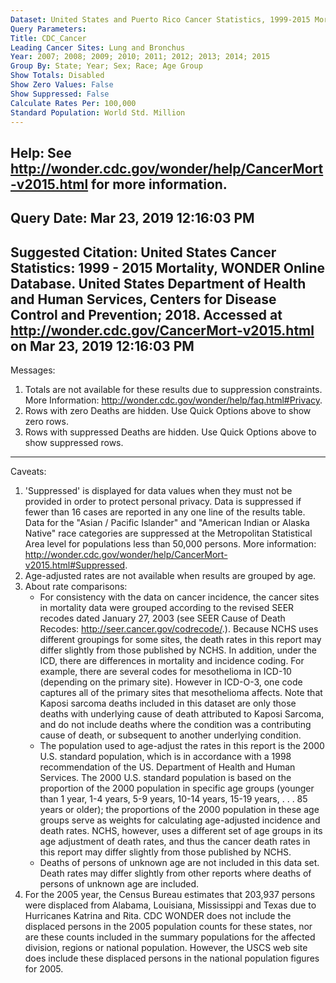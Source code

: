 ```yaml
---
Dataset: United States and Puerto Rico Cancer Statistics, 1999-2015 Mortality
Query Parameters:
Title: CDC_Cancer
Leading Cancer Sites: Lung and Bronchus
Year: 2007; 2008; 2009; 2010; 2011; 2012; 2013; 2014; 2015
Group By: State; Year; Sex; Race; Age Group
Show Totals: Disabled
Show Zero Values: False
Show Suppressed: False
Calculate Rates Per: 100,000
Standard Population: World Std. Million
---
```

Help: See http://wonder.cdc.gov/wonder/help/CancerMort-v2015.html for more information.
---
Query Date: Mar 23, 2019 12:16:03 PM
---
Suggested Citation: United States Cancer Statistics: 1999 - 2015 Mortality, WONDER Online Database. United States Department of
Health and Human Services, Centers for Disease Control and Prevention; 2018. Accessed at
http://wonder.cdc.gov/CancerMort-v2015.html on Mar 23, 2019 12:16:03 PM
---
Messages:
1. Totals are not available for these results due to suppression constraints. More Information:
http://wonder.cdc.gov/wonder/help/faq.html#Privacy.
2. Rows with zero Deaths are hidden. Use Quick Options above to show zero rows.
3. Rows with suppressed Deaths are hidden. Use Quick Options above to show suppressed rows.
---
Caveats:
1. 'Suppressed' is displayed for data values when they must not be provided in order to protect personal privacy. Data is
suppressed if fewer than 16 cases are reported in any one line of the results table. Data for the "Asian / Pacific Islander"
and "American Indian or Alaska Native" race categories are suppressed at the Metropolitan Statistical Area level for
populations less than 50,000 persons. More information: http://wonder.cdc.gov/wonder/help/CancerMort-v2015.html#Suppressed.
2. Age-adjusted rates are not available when results are grouped by age.
3. About rate comparisons: <ul><li> For consistency with the data on cancer incidence, the cancer sites in mortality data were
grouped according to the revised SEER recodes dated January 27, 2003 (see SEER Cause of Death Recodes:
http://seer.cancer.gov/codrecode/.). Because NCHS uses different groupings for some sites, the death rates in this report may
differ slightly from those published by NCHS. In addition, under the ICD, there are differences in mortality and incidence
coding. For example, there are several codes for mesothelioma in ICD-10 (depending on the primary site). However in ICD-O-3, one
code captures all of the primary sites that mesothelioma affects. Note that Kaposi sarcoma deaths included in this dataset are
only those deaths with underlying cause of death attributed to Kaposi Sarcoma, and do not include deaths where the condition was
a contributing cause of death, or subsequent to another underlying condition. </li><li> The population used to age-adjust the
rates in this report is the 2000 U.S. standard population, which is in accordance with a 1998 recommendation of the US.
Department of Health and Human Services. The 2000 U.S. standard population is based on the proportion of the 2000 population in
specific age groups (younger than 1 year, 1-4 years, 5-9 years, 10-14 years, 15-19 years, . . . 85 years or older); the
proportions of the 2000 population in these age groups serve as weights for calculating age-adjusted incidence and death rates.
NCHS, however, uses a different set of age groups in its age adjustment of death rates, and thus the cancer death rates in this
report may differ slightly from those published by NCHS. </li><li> Deaths of persons of unknown age are not included in this
data set. Death rates may differ slightly from other reports where deaths of persons of unknown age are included. </li></ul>
4. For the 2005 year, the Census Bureau estimates that 203,937 persons were displaced from Alabama, Louisiana, Mississippi and
Texas due to Hurricanes Katrina and Rita. CDC WONDER does not include the displaced persons in the 2005 population counts for
these states, nor are these counts included in the summary populations for the affected division, regions or national
population. However, the USCS web site does include these displaced persons in the national population figures for 2005.